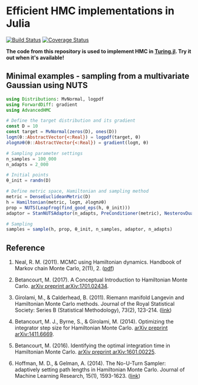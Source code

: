 # Efficient HMC implementations in Julia

[![Build Status](https://travis-ci.org/TuringLang/AdvancedHMC.jl.svg?branch=master)](https://travis-ci.org/TuringLang/AdvancedHMC.jl) [![Coverage Status](https://coveralls.io/repos/github/TuringLang/AdvancedHMC.jl/badge.svg?branch=kx%2Fbug-fix)](https://coveralls.io/github/TuringLang/AdvancedHMC.jl?branch=kx%2Fbug-fix)

**The code from this repository is used to implement HMC in [Turing.jl](https://github.com/yebai/Turing.jl). Try it out when it's available!**

## Minimal examples - sampling from a multivariate Gaussian using NUTS

```julia
using Distributions: MvNormal, logpdf
using ForwardDiff: gradient
using AdvancedHMC

# Define the target distribution and its gradient
const D = 10
const target = MvNormal(zeros(D), ones(D))
logπ(θ::AbstractVector{<:Real}) = logpdf(target, θ)
∂logπ∂θ(θ::AbstractVector{<:Real}) = gradient(logπ, θ)

# Sampling parameter settings
n_samples = 100_000
n_adapts = 2_000

# Initial points
θ_init = randn(D)

# Define metric space, Hamiltonian and sampling method
metric = DenseEuclideanMetric(D)
h = Hamiltonian(metric, logπ, ∂logπ∂θ)
prop = NUTS(Leapfrog(find_good_eps(h, θ_init)))
adaptor = StanNUTSAdaptor(n_adapts, PreConditioner(metric), NesterovDualAveraging(0.8, prop.integrator.ϵ))

# Sampling
samples = sample(h, prop, θ_init, n_samples, adaptor, n_adapts)
```

## Reference

1. Neal, R. M. (2011). MCMC using Hamiltonian dynamics. Handbook of Markov chain Monte Carlo, 2(11), 2. ([pdf](https://arxiv.org/pdf/1206.1901))

2. Betancourt, M. (2017). A Conceptual Introduction to Hamiltonian Monte Carlo. [arXiv preprint arXiv:1701.02434](https://arxiv.org/abs/1701.02434).

3. Girolami, M., & Calderhead, B. (2011). Riemann manifold Langevin and Hamiltonian Monte Carlo methods. Journal of the Royal Statistical Society: Series B (Statistical Methodology), 73(2), 123-214. ([link](https://rss.onlinelibrary.wiley.com/doi/full/10.1111/j.1467-9868.2010.00765.x))

4. Betancourt, M. J., Byrne, S., & Girolami, M. (2014). Optimizing the integrator step size for Hamiltonian Monte Carlo. [arXiv preprint arXiv:1411.6669](https://arxiv.org/pdf/1411.6669).

5. Betancourt, M. (2016). Identifying the optimal integration time in Hamiltonian Monte Carlo. [arXiv preprint arXiv:1601.00225](https://arxiv.org/abs/1601.00225).

6. Hoffman, M. D., & Gelman, A. (2014). The No-U-Turn Sampler: adaptively setting path lengths in Hamiltonian Monte Carlo. Journal of Machine Learning Research, 15(1), 1593-1623. ([link][1])


[1]: http://arxiv.org/abs/1111.4246
